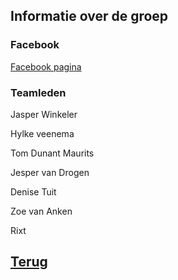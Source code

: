 ## Informatie over de groep

### Facebook

[Facebook pagina](https://www.facebook.com/First-Lego-League-H2GO-Forum-1736867299952445/)


### Teamleden

Jasper Winkeler

Hylke veenema 

Tom Dunant Maurits

Jesper van Drogen

Denise Tuit

Zoe van Anken

Rixt

## [Terug](http://www.team-h2go.nl)
